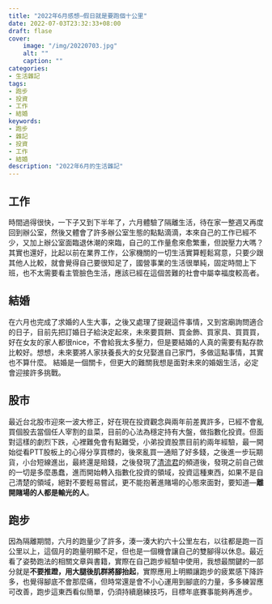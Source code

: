 ```yaml
---
title: "2022年6月感想—假日就是要跑個十公里"
date: 2022-07-03T23:32:33+08:00
draft: flase
cover:
    image: "/img/20220703.jpg"
    alt: ""
    caption: ""
categories: 
- 生活雜記
tags: 
- 跑步
- 投資
- 工作
- 結婚
keywords:
- 跑步
- 雜記
- 投資
- 工作
- 結婚
description: "2022年6月的生活雜記"
---
```

工作
---
時間過得很快，一下子又到下半年了，六月體驗了隔離生活，待在家一整週又再度回到辦公室，然後又體會了許多辦公室生態的點點滴滴，本來自己的工作已經不少，又加上辦公室面臨退休潮的來臨，自己的工作量愈來愈繁重，但說壓力大嗎？其實也還好，比起以前在業界工作，公家機關的一切生活實算輕鬆寫意，只要少跟其他人比較，就會覺得自己要很知足了，國營事業的生活很單純，固定時間上下班，也不太需要看主管臉色生活，應該已經在這個苦難的社會中屬幸福度較高者。

結婚
---
在六月也完成了求婚的人生大事，之後又處理了提親這件事情，又到宮廟詢問適合的日子，目前先把訂婚日子給決定起來，未來要買餅、買金飾、買家具、買買買，好在女友的家人都很nice，不會給我太多壓力，但是要結婚的人真的需要有點存款比較好。想想，未來要將人家扶養長大的女兒娶進自己家門，多做這點事情，其實也不算什麼。
結婚是一個關卡，但更大的難關我想是面對未來的婚姻生活，必定會迎接許多挑戰。

股市
---
最近台北股市迎來一波大修正，好在現在投資觀念與兩年前差異許多，已經不會亂買個股去當個任人宰割的韭菜，目前的心法為穩定持有大盤，做指數化投資。但面對這樣的劇烈下跌，心裡難免會有點難受，小弟投資股票目前約兩年經驗，最一開始從看PTT股板上的心得分享買標的，後來亂買一通賠了好多錢，之後進一步玩期貨，小台短線進出，最終還是賠錢，之後發現了[清流君](https://www.youtube.com/user/Crazyboy8314)的頻道後，發現之前自己做的一切是多麼愚蠢，進而開始轉入指數化投資的領域，投資這種東西，如果不是自己清楚的領域，絕對不要輕易嘗試，更不能抱著進賭場的心態來面對，要知道—**離開賭場的人都是輸光的人**。

跑步
---
因為隔離期間，六月的跑量少了許多，湊一湊大約六十公里左右，以往都是跑一百公里以上，這個月的跑量明顯不足，但也是一個機會讓自己的雙腳得以休息。最近看了姿勢跑法的相關文章與書籍，實際在自己跑步經驗中使用，我想最關鍵的一部分就是**不要推蹬，用大腿後肌群將腳抬起**，實際應用上明顯讓跑步的疲累感下降許多，也覺得腳底不會那麼痛，但時常還是會不小心運用到腳底的力量，多多練習應可改善，跑步這東西看似簡單，仍須持續磨練技巧，目標年底賽事能夠再進步。